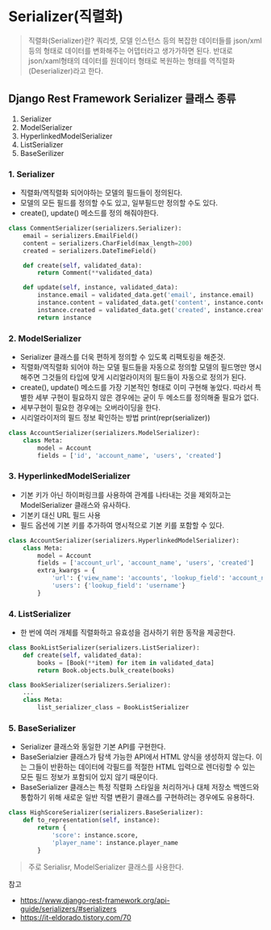# Serializer(직렬화)
> 직렬화(Serializer)란? 쿼리셋, 모델 인스턴스 등의 복잡한 데이터들를 json/xml등의 형태로 데이터를 변화해주는 어뎁터라고 생가가하면 된다. 반대로 json/xaml형태의 데이터를 원데이터 형태로 복원하는 형태를 역직렬화(Deserializer)라고 한다.

## Django Rest Framework Serializer 클래스 종류
1. Serializer
2. ModelSerializer
3. HyperlinkedModelSerializer
4. ListSerializer
5. BaseSerilizer


### 1. Serializer
* 직렬화/역직렬화 되어야하는 모델의 필드들이 정의된다.
* 모델의 모든 필드를 정의할 수도 있고, 일부필드만 정의할 수도 있다.
* create(), update() 메소드를 정의 해줘야한다.
```python
class CommentSerializer(serializers.Serializer):
    email = serializers.EmailField()
    content = serializers.CharField(max_length=200)
    created = serializers.DateTimeField()

    def create(self, validated_data):
        return Comment(**validated_data)

    def update(self, instance, validated_data):
        instance.email = validated_data.get('email', instance.email)
        instance.content = validated_data.get('content', instance.content)
        instance.created = validated_data.get('created', instance.created)
        return instance
```

### 2. ModelSerializer
* Serializer 클래스를 더욱 편하게 정의할 수 있도록 리팩토링을 해준것.
* 직렬화/역직렬화  되어야 하는 모델 필드들을 자동으로 정의할 모델의 필드명만 명시해주면 그것들의 타입에 맞게 시리얼라이저의 필드들이 자동으로 정의가 된다.
* create(), update() 메소드를 가장 기본적인 형태로 이미 구현해 놓았다. 따라서 특별한 세부 구현이 필요하지 않은 경우에는 굳이 두 메소드를 정의해줄 필요가 없다.
* 세부구현이 필요한 경우에는 오버라이딩을 한다.
* 시리얼라이저의 필드 정보 확인하는 방법 print(repr(serializer))
```python
class AccountSerializer(serializers.ModelSerializer):
    class Meta:
        model = Account
        fields = ['id', 'account_name', 'users', 'created']
```

### 3. HyperlinkedModelSerializer
* 기본 키가 아닌 하이퍼링크를 사용하여 관계를 나타내는 것을 제외하고는 ModelSerializer 클래스와 유사하다.
* 기본키 대신 URL 필드 사용
* 필드 옵션에 기본 키를 추가하여 명시적으로 기본 키를 포함할 수 있다.
```python
class AccountSerializer(serializers.HyperlinkedModelSerializer):
    class Meta:
        model = Account
        fields = ['account_url', 'account_name', 'users', 'created']
        extra_kwargs = {
            'url': {'view_name': 'accounts', 'lookup_field': 'account_name'},
            'users': {'lookup_field': 'username'}
        }
```

### 4. ListSerializer
* 한 번에 여러 개체를 직렬화하고 유효성을 검사하기 위한 동작을 제공한다.
```python
class BookListSerializer(serializers.ListSerializer):
    def create(self, validated_data):
        books = [Book(**item) for item in validated_data]
        return Book.objects.bulk_create(books)

class BookSerializer(serializers.Serializer):
    ...
    class Meta:
        list_serializer_class = BookListSerializer
```

### 5. BaseSerializer
* Serializer 클래스와 동일한 기본 API를 구현한다.
* BaseSerialzier 클래스가 탐색 가능한 API에서 HTML 양식을 생성하지 않는다. 이는 그들이 반환하는 데이터에 각필드를 적절한 HTML 입력으로 렌더링할 수 있는 모든 필드 정보가 포함되어 있지 않기 때문이다.
* BaseSerializer 클래스는 특정 직렬화 스타일을 처리하거나 대체 저장소 백엔드와 통합하기 위해 새로운 일반 직렬 변환기 클래스를 구현하려는 경우에도 유용하다.
```python
class HighScoreSerializer(serializers.BaseSerializer):
    def to_representation(self, instance):
        return {
            'score': instance.score,
            'player_name': instance.player_name
        }
```

> 주로 Serialisr, ModelSerializer 클래스를 사용한다.


참고
* https://www.django-rest-framework.org/api-guide/serializers/#serializers
* https://it-eldorado.tistory.com/70
